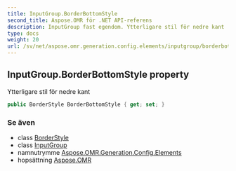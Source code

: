 ```yaml
---
title: InputGroup.BorderBottomStyle
second_title: Aspose.OMR för .NET API-referens
description: InputGroup fast egendom. Ytterligare stil för nedre kant
type: docs
weight: 20
url: /sv/net/aspose.omr.generation.config.elements/inputgroup/borderbottomstyle/
---
```

## InputGroup.BorderBottomStyle property

Ytterligare stil för nedre kant

```csharp
public BorderStyle BorderBottomStyle { get; set; }
```

### Se även

* class [BorderStyle](../../../aspose.omr.generation.config/borderstyle/)
* class [InputGroup](../)
* namnutrymme [Aspose.OMR.Generation.Config.Elements](../../inputgroup/)
* hopsättning [Aspose.OMR](../../../)



